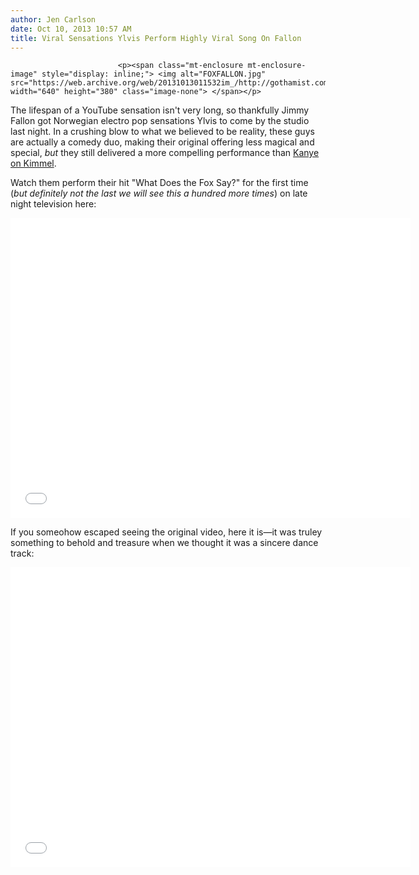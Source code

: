 ```yaml
---
author: Jen Carlson
date: Oct 10, 2013 10:57 AM
title: Viral Sensations Ylvis Perform Highly Viral Song On Fallon
---
```



                            
                            
                            
                            <p><span class="mt-enclosure mt-enclosure-image" style="display: inline;"> <img alt="FOXFALLON.jpg" src="https://web.archive.org/web/20131013011532im_/http://gothamist.com/attachments/arts_jen/FOXFALLON.jpg" width="640" height="380" class="image-none"> </span></p>

<p>The lifespan of a YouTube sensation isn&apos;t very long, so thankfully Jimmy Fallon got Norwegian electro pop sensations Ylvis to come by the studio last night. In a crushing blow to what we believed to be reality, these guys are actually a comedy duo, making their original offering less magical and special, <em>but</em> they still delivered a more compelling performance than <a href="https://web.archive.org/web/20131013011532/http://laist.com/2013/10/10/videos_kanye_west_tells_jimmy_kimme.php">Kanye on Kimmel</a>. </p>

<p>Watch them perform their hit &quot;What Does the Fox Say?&quot; for the first time (<em>but definitely not the last we will see this a hundred more times</em>) on late night television here:</p>

<p><iframe width="640" height="480" src="//web.archive.org/web/20131013011532if_/http://www.youtube.com/embed/puHK73fMXmQ" frameborder="0" allowfullscreen></iframe></p>

<p>If you someohow escaped seeing the original video, here it is&#x2014;it was truley something to behold and treasure when we thought it was a sincere dance track:</p>

<p><iframe width="640" height="480" src="//web.archive.org/web/20131013011532if_/http://www.youtube.com/embed/jofNR_WkoCE" frameborder="0" allowfullscreen></iframe></p>
                            
                            
                            